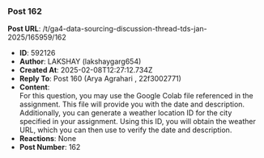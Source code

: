 ### Post 162
**Post URL**: /t/ga4-data-sourcing-discussion-thread-tds-jan-2025/165959/162
- **ID**: 592126
- **Author**: LAKSHAY (lakshaygarg654)
- **Created At**: 2025-02-08T12:27:12.734Z
- **Reply To**: Post 160 (Arya Agrahari , 22f3002771)
- **Content**:  
  For this question, you may use the Google Colab file referenced in the assignment. This file will provide you with the date and description. Additionally, you can generate a weather location ID for the city specified in your assignment. Using this ID, you will obtain the weather URL, which you can then use to verify the date and description.
- **Reactions**: None
- **Post Number**: 162

